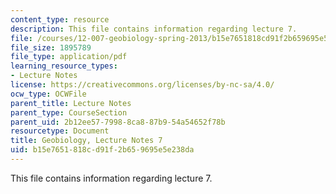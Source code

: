 ```yaml
---
content_type: resource
description: This file contains information regarding lecture 7.
file: /courses/12-007-geobiology-spring-2013/b15e7651818cd91f2b659695e5e238da_MIT12_007S13_Lec7.pdf
file_size: 1895789
file_type: application/pdf
learning_resource_types:
- Lecture Notes
license: https://creativecommons.org/licenses/by-nc-sa/4.0/
ocw_type: OCWFile
parent_title: Lecture Notes
parent_type: CourseSection
parent_uid: 2b12ee57-7998-8ca8-87b9-54a54652f78b
resourcetype: Document
title: Geobiology, Lecture Notes 7
uid: b15e7651-818c-d91f-2b65-9695e5e238da
---
```

This file contains information regarding lecture 7.